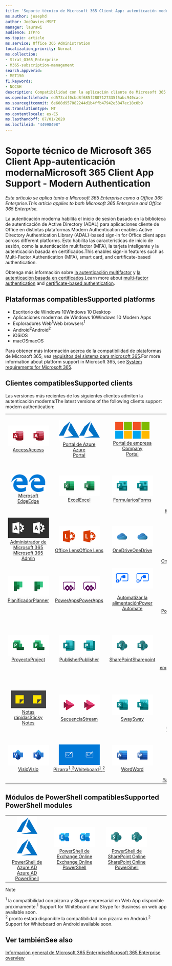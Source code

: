 ```yaml
---
title: 'Soporte técnico de Microsoft 365 Client App: autenticación moderna'
ms.author: josephd
author: JoeDavies-MSFT
manager: laurawi
audience: ITPro
ms.topic: article
ms.service: Office 365 Administration
localization_priority: Normal
ms.collection:
- Strat_O365_Enterprise
- M365-subscription-management
search.appverid:
- MET150
f1.keywords:
- NOCSH
description: Compatibilidad con la aplicación cliente de Microsoft 365 para la autenticación moderna.
ms.openlocfilehash: ed573cdf0cbd8f685f2807127335f5abc940cace
ms.sourcegitcommit: 6e608d957082244d1b4ffb47942e5847ec18c0b9
ms.translationtype: MT
ms.contentlocale: es-ES
ms.lasthandoff: 07/01/2020
ms.locfileid: "44998498"
---
```

# <a name="microsoft-365-client-app-support---modern-authentication"></a><span data-ttu-id="602c9-103">Soporte técnico de Microsoft 365 Client App-autenticación moderna</span><span class="sxs-lookup"><span data-stu-id="602c9-103">Microsoft 365 Client App Support - Modern Authentication</span></span>

<span data-ttu-id="602c9-104">*Este artículo se aplica tanto a Microsoft 365 Enterprise como a Office 365 Enterprise.*</span><span class="sxs-lookup"><span data-stu-id="602c9-104">*This article applies to both Microsoft 365 Enterprise and Office 365 Enterprise.*</span></span>

<span data-ttu-id="602c9-105">La autenticación moderna habilita el inicio de sesión basado en la biblioteca de autenticación de Active Directory (ADAL) para aplicaciones cliente de Office en distintas plataformas.</span><span class="sxs-lookup"><span data-stu-id="602c9-105">Modern Authentication enables Active Directory Authentication Library (ADAL)-based sign-in for Office client apps across different platforms.</span></span> <span data-ttu-id="602c9-106">Esto habilita las características de inicio de sesión, como la autenticación multifactor (MFA), la tarjeta inteligente y la autenticación basada en certificados.</span><span class="sxs-lookup"><span data-stu-id="602c9-106">This enables sign-in features such as Multi-Factor Authentication (MFA), smart card, and certificate-based authentication.</span></span>

<span data-ttu-id="602c9-107">Obtenga más información sobre [la autenticación multifactor](https://docs.microsoft.com/azure/active-directory/authentication/multi-factor-authentication) y [la autenticación basada en certificados](https://docs.microsoft.com/azure/active-directory/active-directory-certificate-based-authentication-get-started).</span><span class="sxs-lookup"><span data-stu-id="602c9-107">Learn more about [multi-factor authentication](https://docs.microsoft.com/azure/active-directory/authentication/multi-factor-authentication) and [certificate-based authentication](https://docs.microsoft.com/azure/active-directory/active-directory-certificate-based-authentication-get-started).</span></span>

## <a name="supported-platforms"></a><span data-ttu-id="602c9-108">Plataformas compatibles</span><span class="sxs-lookup"><span data-stu-id="602c9-108">Supported platforms</span></span>

 - <span data-ttu-id="602c9-109">Escritorio de Windows 10</span><span class="sxs-lookup"><span data-stu-id="602c9-109">Windows 10 Desktop</span></span>
 - <span data-ttu-id="602c9-110">Aplicaciones modernas de Windows 10</span><span class="sxs-lookup"><span data-stu-id="602c9-110">Windows 10 Modern Apps</span></span>
 - <span data-ttu-id="602c9-111">Exploradores Web<sup>1</sup></span><span class="sxs-lookup"><span data-stu-id="602c9-111">Web browsers<sup>1</sup></span></span>
 - <span data-ttu-id="602c9-112">Android<sup>2</sup></span><span class="sxs-lookup"><span data-stu-id="602c9-112">Android<sup>2</sup></span></span>
 - <span data-ttu-id="602c9-113">iOS</span><span class="sxs-lookup"><span data-stu-id="602c9-113">iOS</span></span>
 - <span data-ttu-id="602c9-114">macOS</span><span class="sxs-lookup"><span data-stu-id="602c9-114">macOS</span></span>

<span data-ttu-id="602c9-115">Para obtener más información acerca de la compatibilidad de plataformas de Microsoft 365, vea [requisitos del sistema para microsoft 365](https://products.office.com/office-system-requirements).</span><span class="sxs-lookup"><span data-stu-id="602c9-115">For more information about platform support in Microsoft 365, see [System requirements for Microsoft 365](https://products.office.com/office-system-requirements).</span></span>

## <a name="supported-clients"></a><span data-ttu-id="602c9-116">Clientes compatibles</span><span class="sxs-lookup"><span data-stu-id="602c9-116">Supported clients</span></span>

<span data-ttu-id="602c9-117">Las versiones más recientes de los siguientes clientes admiten la autenticación moderna:</span><span class="sxs-lookup"><span data-stu-id="602c9-117">The latest versions of the following clients support modern authentication:</span></span>

| | | | | | |
|:---:|:---:|:---:|:---:|:---:|:---:|
| <span data-ttu-id="602c9-118">![Icono de Access](media/o365-access-64x64.png)</span><span class="sxs-lookup"><span data-stu-id="602c9-118">![Access icon](media/o365-access-64x64.png)</span></span> <br> [<span data-ttu-id="602c9-119">Access</span><span class="sxs-lookup"><span data-stu-id="602c9-119">Access</span></span>](https://products.office.com/access) | <span data-ttu-id="602c9-120">![Icono de Azure](media/o365-azure-64x64.png)</span><span class="sxs-lookup"><span data-stu-id="602c9-120">![Azure icon](media/o365-azure-64x64.png)</span></span> <br> [<span data-ttu-id="602c9-121">Portal de Azure <br></span><span class="sxs-lookup"><span data-stu-id="602c9-121">Azure <br> Portal </span></span>](https://azure.microsoft.com/features/azure-portal/) | <span data-ttu-id="602c9-122">![Icono del portal de empresa](media/o365-microsoft-64x64.png)</span><span class="sxs-lookup"><span data-stu-id="602c9-122">![Company portal icon](media/o365-microsoft-64x64.png)</span></span> <br> [<span data-ttu-id="602c9-123">Portal de empresa <br></span><span class="sxs-lookup"><span data-stu-id="602c9-123">Company <br> Portal </span></span>](https://docs.microsoft.com/intune-user-help/sign-in-to-the-company-portal) | <span data-ttu-id="602c9-124">![Icono de Delve](media/o365-delve-64x64.png)</span><span class="sxs-lookup"><span data-stu-id="602c9-124">![Delve icon](media/o365-delve-64x64.png)</span></span> <br> [<span data-ttu-id="602c9-125">Delve</span><span class="sxs-lookup"><span data-stu-id="602c9-125">Delve</span></span>](https://products.office.com/business/intelligent-search) | <span data-ttu-id="602c9-126">![Icono de Dynamics 365](media/o365-dynamics365-64x64.png)</span><span class="sxs-lookup"><span data-stu-id="602c9-126">![Dynamics 365 icon](media/o365-dynamics365-64x64.png)</span></span> <br> [<span data-ttu-id="602c9-127">Dynamics 365</span><span class="sxs-lookup"><span data-stu-id="602c9-127">Dynamics 365</span></span>](https://dynamics.microsoft.com) 
| <span data-ttu-id="602c9-128">![Icono de borde](media/o365-edge-64x64.png)</span><span class="sxs-lookup"><span data-stu-id="602c9-128">![Edge icon](media/o365-edge-64x64.png)</span></span> <br> [<span data-ttu-id="602c9-129">Microsoft Edge</span><span class="sxs-lookup"><span data-stu-id="602c9-129">Edge</span></span>](https://www.microsoft.com/windows/microsoft-edge) | <span data-ttu-id="602c9-130">![Icono de Excel](media/o365-excel-64x64.png)</span><span class="sxs-lookup"><span data-stu-id="602c9-130">![Excel icon](media/o365-excel-64x64.png)</span></span> <br> [<span data-ttu-id="602c9-131">Excel</span><span class="sxs-lookup"><span data-stu-id="602c9-131">Excel</span></span>](https://products.office.com/excel) | <span data-ttu-id="602c9-132">![Icono de formularios](media/o365-forms-64x64.png)</span><span class="sxs-lookup"><span data-stu-id="602c9-132">![Forms icon](media/o365-forms-64x64.png)</span></span> <br> [<span data-ttu-id="602c9-133">Formularios</span><span class="sxs-lookup"><span data-stu-id="602c9-133">Forms</span></span>](https://flow.microsoft.com/connectors/shared_microsoftforms/microsoft-forms/) | <span data-ttu-id="602c9-134">![Icono de Kaizala](media/o365-kaizala-64x64.png)</span><span class="sxs-lookup"><span data-stu-id="602c9-134">![Kaizala icon](media/o365-kaizala-64x64.png)</span></span> <br> [<span data-ttu-id="602c9-135">Kaizala</span><span class="sxs-lookup"><span data-stu-id="602c9-135">Kaizala</span></span>](https://products.office.com/en/business/microsoft-kaizala) | <span data-ttu-id="602c9-136">![Icono de Office.com](media/o365-office-64x64.png)</span><span class="sxs-lookup"><span data-stu-id="602c9-136">![Office.com icon](media/o365-office-64x64.png)</span></span> <br> [<span data-ttu-id="602c9-137">Office.com</span><span class="sxs-lookup"><span data-stu-id="602c9-137">Office.com</span></span>](https://www.office.com/) 
| <span data-ttu-id="602c9-138">![Icono de Office 365 administrador](media/o365-o365admin-64x64.png)</span><span class="sxs-lookup"><span data-stu-id="602c9-138">![Office 365 Admin icon](media/o365-o365admin-64x64.png)</span></span> <br> [<span data-ttu-id="602c9-139">Administrador de Microsoft 365 <br></span><span class="sxs-lookup"><span data-stu-id="602c9-139">Microsoft 365 <br> Admin</span></span>](https://products.office.com/business/manage-office-365-admin-app) | <span data-ttu-id="602c9-140">![Icono de lente](media/o365-lens-64x64.png)</span><span class="sxs-lookup"><span data-stu-id="602c9-140">![Lens icon](media/o365-lens-64x64.png)</span></span> <br> [<span data-ttu-id="602c9-141">Office Lens</span><span class="sxs-lookup"><span data-stu-id="602c9-141">Office Lens</span></span>](https://www.microsoft.com/p/office-lens/9wzdncrfj3t8?activetab=pivot%3Aoverviewtab) | <span data-ttu-id="602c9-142">![Icono de OneDrive para la empresa](media/o365-OneDrive-64x64.png)</span><span class="sxs-lookup"><span data-stu-id="602c9-142">![OneDrive for Business icon](media/o365-OneDrive-64x64.png)</span></span> <br> [<span data-ttu-id="602c9-143">OneDrive</span><span class="sxs-lookup"><span data-stu-id="602c9-143">OneDrive</span></span>](https://products.office.com/onedrive-for-business/online-cloud-storage) |  <span data-ttu-id="602c9-144">![Icono de OneNote](media/o365-OneNote-64x64.png)</span><span class="sxs-lookup"><span data-stu-id="602c9-144">![OneNote icon](media/o365-OneNote-64x64.png)</span></span> <br> [<span data-ttu-id="602c9-145">OneNote</span><span class="sxs-lookup"><span data-stu-id="602c9-145">OneNote</span></span>](https://products.office.com/onenote) | <span data-ttu-id="602c9-146">![Icono de Outlook](media/o365-outlook-64x64.png)</span><span class="sxs-lookup"><span data-stu-id="602c9-146">![Outlook icon](media/o365-outlook-64x64.png)</span></span> <br> [<span data-ttu-id="602c9-147">Outlook</span><span class="sxs-lookup"><span data-stu-id="602c9-147">Outlook</span></span>](https://products.office.com/outlook) 
| <span data-ttu-id="602c9-148">![Icono de Planificador](media/o365-planner-64x64.png)</span><span class="sxs-lookup"><span data-stu-id="602c9-148">![Planner icon](media/o365-planner-64x64.png)</span></span> <br> [<span data-ttu-id="602c9-149">Planificador</span><span class="sxs-lookup"><span data-stu-id="602c9-149">Planner</span></span>](https://products.office.com/business/task-management-software) | <span data-ttu-id="602c9-150">![Icono de PowerApps](media/o365-powerapps-64x64.png)</span><span class="sxs-lookup"><span data-stu-id="602c9-150">![PowerApps icon](media/o365-powerapps-64x64.png)</span></span> <br> [<span data-ttu-id="602c9-151">PowerApps</span><span class="sxs-lookup"><span data-stu-id="602c9-151">PowerApps </span></span>](https://powerapps.microsoft.com) | <span data-ttu-id="602c9-152">![Icono de automatización de energía](media/o365-flow-64x64.png)</span><span class="sxs-lookup"><span data-stu-id="602c9-152">![Power Automate icon](media/o365-flow-64x64.png)</span></span> <br> [<span data-ttu-id="602c9-153"><br>Automatizar la alimentación</span><span class="sxs-lookup"><span data-stu-id="602c9-153">Power <br> Automate</span></span>](https://flow.microsoft.com) | <span data-ttu-id="602c9-154">![Icono de PowerBI](media/o365-powerbi-64x64.png)</span><span class="sxs-lookup"><span data-stu-id="602c9-154">![PowerBI icon](media/o365-powerbi-64x64.png)</span></span> <br> [<span data-ttu-id="602c9-155">Power BI</span><span class="sxs-lookup"><span data-stu-id="602c9-155">Power BI</span></span>](https://powerbi.microsoft.com)| <span data-ttu-id="602c9-156">![Icono de PowerPoint](media/o365-powerpoint-64x64.png)</span><span class="sxs-lookup"><span data-stu-id="602c9-156">![PowerPoint icon](media/o365-powerpoint-64x64.png)</span></span> <br> [<span data-ttu-id="602c9-157">PowerPoint</span><span class="sxs-lookup"><span data-stu-id="602c9-157">PowerPoint</span></span>](https://products.office.com/powerpoint) 
| <span data-ttu-id="602c9-158">![Icono de proyecto](media/o365-project-64x64.png)</span><span class="sxs-lookup"><span data-stu-id="602c9-158">![Project icon](media/o365-project-64x64.png)</span></span> <br> [<span data-ttu-id="602c9-159">Proyecto</span><span class="sxs-lookup"><span data-stu-id="602c9-159">Project</span></span>](https://products.office.com/project) | <span data-ttu-id="602c9-160">![Icono de Publisher](media/o365-publisher-64x64.png)</span><span class="sxs-lookup"><span data-stu-id="602c9-160">![Publisher icon](media/o365-publisher-64x64.png)</span></span> <br> [<span data-ttu-id="602c9-161">Publisher</span><span class="sxs-lookup"><span data-stu-id="602c9-161">Publisher</span></span>](https://products.office.com/publisher) | <span data-ttu-id="602c9-162">![Icono de SharePoint](media/o365-sharepoint-64x64.png)</span><span class="sxs-lookup"><span data-stu-id="602c9-162">![SharePoint icon](media/o365-sharepoint-64x64.png)</span></span> <br> [<span data-ttu-id="602c9-163">SharePoint</span><span class="sxs-lookup"><span data-stu-id="602c9-163">Sharepoint</span></span>](https://products.office.com/sharepoint) | <span data-ttu-id="602c9-164">![Icono de Skype Empresarial](media/o365-skypeforbusiness-64x64.png)</span><span class="sxs-lookup"><span data-stu-id="602c9-164">![Skype for Business icon](media/o365-skypeforbusiness-64x64.png)</span></span> <br> [<span data-ttu-id="602c9-165">Skype <br> empresarial<sup>1</sup></span><span class="sxs-lookup"><span data-stu-id="602c9-165">Skype for <br> Business<sup>1</sup></span></span>](https://www.skype.com/business/) | <span data-ttu-id="602c9-166">![Icono de StaffHub](media/o365-staffhub-64x64.png)</span><span class="sxs-lookup"><span data-stu-id="602c9-166">![StaffHub icon](media/o365-staffhub-64x64.png)</span></span> <br> [<span data-ttu-id="602c9-167">StaffHub</span><span class="sxs-lookup"><span data-stu-id="602c9-167">StaffHub</span></span>](https://products.office.com/microsoft-staffhub/staff-scheduling-software)
| <span data-ttu-id="602c9-168">![Icono de notas adhesivas](media/o365-stickynotes-64x64.png)</span><span class="sxs-lookup"><span data-stu-id="602c9-168">![Sticky Notes icon](media/o365-stickynotes-64x64.png)</span></span> <br> [<span data-ttu-id="602c9-169">Notas rápidas</span><span class="sxs-lookup"><span data-stu-id="602c9-169">Sticky Notes</span></span>](https://www.microsoft.com/p/microsoft-sticky-notes/9nblggh4qghw) | <span data-ttu-id="602c9-170">![Icono de secuencia](media/o365-stream-64x64.png)</span><span class="sxs-lookup"><span data-stu-id="602c9-170">![Stream icon](media/o365-stream-64x64.png)</span></span> <br> [<span data-ttu-id="602c9-171">Secuencia</span><span class="sxs-lookup"><span data-stu-id="602c9-171">Stream</span></span>](https://stream.microsoft.com) | <span data-ttu-id="602c9-172">![Icono de Sway](media/o365-sway-64x64.png)</span><span class="sxs-lookup"><span data-stu-id="602c9-172">![Sway icon](media/o365-sway-64x64.png)</span></span> <br> [<span data-ttu-id="602c9-173">Sway</span><span class="sxs-lookup"><span data-stu-id="602c9-173">Sway</span></span>](https://sway.com) | <span data-ttu-id="602c9-174">![Icono de Teams](media/o365-teams-64x64.png)</span><span class="sxs-lookup"><span data-stu-id="602c9-174">![Teams icon](media/o365-teams-64x64.png)</span></span> <br> [<span data-ttu-id="602c9-175">Teams</span><span class="sxs-lookup"><span data-stu-id="602c9-175">Teams</span></span>](https://products.office.com/microsoft-teams/group-chat-software) | <span data-ttu-id="602c9-176">![Icono de tareas pendientes](media/o365-todo-64x64.png)</span><span class="sxs-lookup"><span data-stu-id="602c9-176">![To Do icon](media/o365-todo-64x64.png)</span></span> <br> [<span data-ttu-id="602c9-177">Acciones que realizar</span><span class="sxs-lookup"><span data-stu-id="602c9-177">To Do</span></span>](https://todo.microsoft.com) 
| <span data-ttu-id="602c9-178">![Icono de Visio](media/o365-visio-64x64.png)</span><span class="sxs-lookup"><span data-stu-id="602c9-178">![Visio icon](media/o365-visio-64x64.png)</span></span> <br> [<span data-ttu-id="602c9-179">Visio</span><span class="sxs-lookup"><span data-stu-id="602c9-179">Visio</span></span>](https://products.office.com/visio/flowchart-software) | <span data-ttu-id="602c9-180">![Icono de pizarra](media/o365-whiteboard-64x64.png)</span><span class="sxs-lookup"><span data-stu-id="602c9-180">![Whiteboard icon](media/o365-whiteboard-64x64.png)</span></span> <br> [<span data-ttu-id="602c9-181">Pizarra<sup>1</sup>,<sup>2</sup></span><span class="sxs-lookup"><span data-stu-id="602c9-181">Whiteboard<sup>1</sup>,<sup>2</sup></span></span>](https://whiteboard.microsoft.com/) | <span data-ttu-id="602c9-182">![Icono de Word](media/o365-word-64x64.png)</span><span class="sxs-lookup"><span data-stu-id="602c9-182">![Word icon](media/o365-word-64x64.png)</span></span> <br> [<span data-ttu-id="602c9-183">Word</span><span class="sxs-lookup"><span data-stu-id="602c9-183">Word</span></span>](https://products.office.com/word) | <span data-ttu-id="602c9-184">![Icono de Yammer](media/o365-yammer-64x64.png)</span><span class="sxs-lookup"><span data-stu-id="602c9-184">![Yammer icon](media/o365-yammer-64x64.png)</span></span> <br> [<span data-ttu-id="602c9-185">Yammer</span><span class="sxs-lookup"><span data-stu-id="602c9-185">Yammer</span></span>](https://products.office.com/yammer/yammer-overview) | <span data-ttu-id="602c9-186">![Icono de Yammer](media/o365-yammer-64x64.png)</span><span class="sxs-lookup"><span data-stu-id="602c9-186">![Yammer icon](media/o365-yammer-64x64.png)</span></span> <br> [<span data-ttu-id="602c9-187"><br>Notificador de Yammer</span><span class="sxs-lookup"><span data-stu-id="602c9-187">Yammer <br> Notifier</span></span>](https://products.office.com/yammer/yammer-overview) |  |

## <a name="supported-powershell-modules"></a><span data-ttu-id="602c9-188">Módulos de PowerShell compatibles</span><span class="sxs-lookup"><span data-stu-id="602c9-188">Supported PowerShell modules</span></span>

| | | | | | |
|:---:|:---:|:---:|:---:|:---:|:---:|
| <span data-ttu-id="602c9-189">![Icono de Azure](media/o365-azure-64x64.png)</span><span class="sxs-lookup"><span data-stu-id="602c9-189">![Azure icon](media/o365-azure-64x64.png)</span></span> <br> [<span data-ttu-id="602c9-190">PowerShell de Azure AD <br></span><span class="sxs-lookup"><span data-stu-id="602c9-190">Azure AD <br> PowerShell</span></span>](https://docs.microsoft.com/powershell/azure/active-directory/overview?view=azureadps-2.0) | <span data-ttu-id="602c9-191">![Icono de Exchange](media/o365-exchange-64x64.png)</span><span class="sxs-lookup"><span data-stu-id="602c9-191">![Exchange icon](media/o365-exchange-64x64.png)</span></span> <br> [<span data-ttu-id="602c9-192">PowerShell de Exchange Online <br></span><span class="sxs-lookup"><span data-stu-id="602c9-192">Exchange Online <br> PowerShell</span></span>](https://docs.microsoft.com/powershell/exchange/exchange-online/exchange-online-powershell?view=exchange-ps) | <span data-ttu-id="602c9-193">![Icono de SharePoint](media/o365-sharepoint-64x64.png)</span><span class="sxs-lookup"><span data-stu-id="602c9-193">![SharePoint icon](media/o365-sharepoint-64x64.png)</span></span> <br> [<span data-ttu-id="602c9-194">PowerShell de SharePoint Online <br></span><span class="sxs-lookup"><span data-stu-id="602c9-194">SharePoint Online <br> PowerShell</span></span>](https://docs.microsoft.com/powershell/sharepoint/sharepoint-online/connect-sharepoint-online)

> [!NOTE]
> <span data-ttu-id="602c9-195"><sup>1</sup> la compatibilidad con pizarra y Skype empresarial en Web App disponible próximamente.</span><span class="sxs-lookup"><span data-stu-id="602c9-195"><sup>1</sup> Support for Whiteboard and Skype for Business on web app available soon.</span></span> <br>
> <span data-ttu-id="602c9-196"><sup>2</sup> pronto estará disponible la compatibilidad con pizarra en Android.</span><span class="sxs-lookup"><span data-stu-id="602c9-196"><sup>2</sup> Support for Whiteboard on Android available soon.</span></span>

## <a name="see-also"></a><span data-ttu-id="602c9-197">Ver también</span><span class="sxs-lookup"><span data-stu-id="602c9-197">See also</span></span>

[<span data-ttu-id="602c9-198">Información general de Microsoft 365 Enterprise</span><span class="sxs-lookup"><span data-stu-id="602c9-198">Microsoft 365 Enterprise overview</span></span>](https://docs.microsoft.com/microsoft-365/enterprise/microsoft-365-overview)
